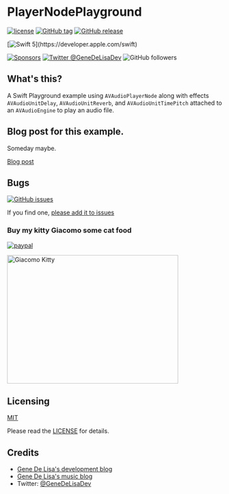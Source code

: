 # PlayerNodePlayground


[![license](https://img.shields.io/github/license/mashape/apistatus.svg)](https://en.wikipedia.org/wiki/MIT_License)
[![GitHub tag](https://img.shields.io/github/tag/genedelisa/PlayerNodePlayground.svg)](https://github.com/genedelisa/PlayerNodePlayground/)
[![GitHub release](https://img.shields.io/github/release/genedelisa/PlayerNodePlayground.svg)](https://github.com/genedelisa/PlayerNodePlayground/)

[![Swift 5](https://img.shields.io/badge/swift5-compatible-4BC51D.svg?style=flat")](https://developer.apple.com/swift)

[![Sponsors](https://img.shields.io/badge/Sponsors-Rockhopper%20Technologies-orange.svg?style=flat)](http://www.rockhoppertech.com/)
[![Twitter @GeneDeLisaDev](https://img.shields.io/twitter/follow/GeneDeLisaDev.svg?style=social)](https://twitter.com/GeneDeLisaDev)
![GitHub followers](https://img.shields.io/github/followers/genedelisa.svg?label=Follow&style=social)

## What's this?

A Swift Playground example using `AVAudioPlayerNode` along with effects `AVAudioUnitDelay`, `AVAudioUnitReverb`, and `AVAudioUnitTimePitch` attached to an `AVAudioEngine` to play an audio file.



## Blog post for this example.

Someday maybe.

[Blog post](http://www.rockhoppertech.com/blog/)


## Bugs


[![GitHub issues](https://img.shields.io/github/issues/genedelisa/hms-seconds.svg)](https://github.com/genedelisa/hms-seconds/issues)

If you find one, [please add it to issues](https://github.com/genedelisa/hms-seconds/issues)



### Buy my kitty Giacomo some cat food

[![paypal](https://www.paypalobjects.com/en_US/i/btn/btn_donate_SM.gif)](https://www.paypal.com/cgi-bin/webscr?cmd=_donations&business=F5KE9Z29MH8YQ&bnP-DonationsBF:btn_donate_SM.gif:NonHosted)

<img src="http://www.rockhoppertech.com/blog/wp-content/uploads/2016/07/momocoding-1024.png" alt="Giacomo Kitty" width="400" height="300">


## Licensing

[MIT](https://en.wikipedia.org/wiki/MIT_License)

Please read the [LICENSE](LICENSE) for details.

## Credits

* [Gene De Lisa's development blog](http://rockhoppertech.com/blog/)
* [Gene De Lisa's music blog](http://genedelisa.com/)
* Twitter: [@GeneDeLisaDev](http://twitter.com/genedelisadev)
